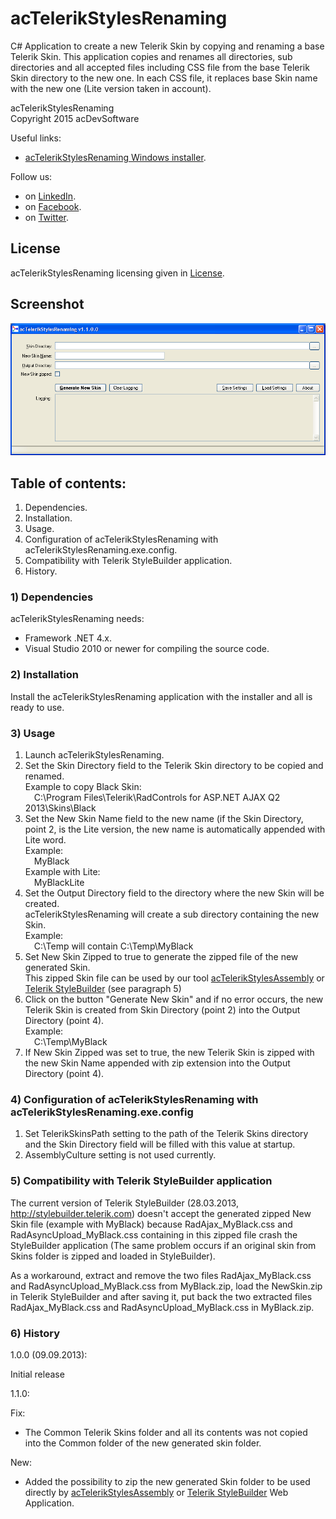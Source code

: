 # acTelerikStylesRenaming

C# Application to create a new Telerik Skin by copying and renaming a base Telerik Skin. This application copies and renames all directories, sub directories and all accepted files including CSS file from the base Telerik Skin directory to the new one. In each CSS file, it replaces base Skin name with the new one (Lite version taken in account).

acTelerikStylesRenaming<br>
Copyright 2015 acDevSoftware

Useful links:
- [acTelerikStylesRenaming Windows installer](https://www.acdevsoftware.ch/Download/Default.aspx#TOOLS).

Follow us:
- on [LinkedIn](http://www.linkedin.com/company/acdevsoftware).
- on [Facebook](https://www.facebook.com/pages/Acdevsoftware/1375578242656685).
- on [Twitter](https://twitter.com/acdevsoftware).

## License

acTelerikStylesRenaming licensing given in [License](LICENSE).

## Screenshot

![Main screen](./Screenshots/acTelerikStylesRenaming.png)

## Table of contents:

1. Dependencies.
2. Installation.
3. Usage.
4. Configuration of acTelerikStylesRenaming with acTelerikStylesRenaming.exe.config.
5. Compatibility with Telerik StyleBuilder application.
6. History.

### 1) Dependencies

acTelerikStylesRenaming needs:
- Framework .NET 4.x.
- Visual Studio 2010 or newer for compiling the source code.

### 2) Installation

Install the acTelerikStylesRenaming application with the installer and all is ready to use.

### 3) Usage

1. Launch acTelerikStylesRenaming.
2. Set the Skin Directory field to the Telerik Skin directory to be copied and renamed.<br>
   Example to copy Black Skin:<br>
   &emsp;C:\Program Files\Telerik\RadControls for ASP.NET AJAX Q2 2013\Skins\Black
3. Set the New Skin Name field to the new name (if the Skin Directory, point 2, is the Lite version, the new name is automatically appended with Lite word.<br>
   Example:<br>
   &emsp;MyBlack<br>
   Example with Lite:<br>
   &emsp;MyBlackLite
4. Set the Output Directory field to the directory where the new Skin will be created.<br>
   acTelerikStylesRenaming will create a sub directory containing the new Skin.<br>
   Example:<br>
   &emsp;C:\Temp will contain C:\Temp\MyBlack
5. Set New Skin Zipped to true to generate the zipped file of the new generated Skin.<br>
   This zipped Skin file can be used by our tool [acTelerikStylesAssembly](https://github.com/acDevSoftware/acTelerikStylesAssembly) or [Telerik StyleBuilder](http://stylebuilder.telerik.com) (see paragraph 5)
6. Click on the button "Generate New Skin" and if no error occurs, the new Telerik Skin is created from Skin Directory (point 2) into the Output Directory (point 4).<br>
   Example:<br>
   &emsp;C:\Temp\MyBlack
7. If New Skin Zipped was set to true, the new Telerik Skin is zipped with the new Skin Name appended with zip extension into the Output Directory (point 4).

### 4) Configuration of acTelerikStylesRenaming with acTelerikStylesRenaming.exe.config

1. Set TelerikSkinsPath setting to the path of the Telerik Skins directory and the Skin Directory field will be filled with this value at startup.
2. AssemblyCulture setting is not used currently.

### 5) Compatibility with Telerik StyleBuilder application

The current version of Telerik StyleBuilder (28.03.2013, http://stylebuilder.telerik.com) doesn't accept the generated zipped New Skin file (example with MyBlack) because RadAjax_MyBlack.css and RadAsyncUpload_MyBlack.css containing in this zipped file crash the StyleBuilder application (The same problem occurs if an original skin from Skins folder is zipped and loaded in StyleBuilder).

As a workaround, extract and remove the two files RadAjax_MyBlack.css and RadAsyncUpload_MyBlack.css from MyBlack.zip, load the NewSkin.zip in Telerik StyleBuilder and after saving it, put back the two extracted files RadAjax_MyBlack.css and RadAsyncUpload_MyBlack.css in MyBlack.zip.

### 6) History

1.0.0 (09.09.2013):

Initial release

1.1.0:

Fix:
- The Common Telerik Skins folder and all its contents was not copied into the Common folder of the new generated skin folder.

New:
- Added the possibility to zip the new generated Skin folder to be used directly by [acTelerikStylesAssembly](https://github.com/acDevSoftware/acTelerikStylesAssembly) or [Telerik StyleBuilder](http://stylebuilder.telerik.com) Web Application.
